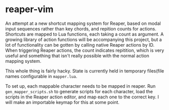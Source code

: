 # reaper-vim

An attempt at a new shortcut mapping system for Reaper, based on modal input sequences rather than key chords, and repition counts for actions.
Shortcuts are mapped to Lua functions, each taking a count as argument.
A growing library of action functions will be accompanying this project, but a lot of functionality can be gotten by calling native Reaper actions by ID.
When triggering Reaper actions, the count indicates repitition, which is very useful and something that isn't really possible with the normal action mapping system.

This whole thing is fairly hacky. State is currently held in temporary files(file names configurable in `mapper.lua`.

To set up, each mappable character needs to be mapped in reaper. Run `gen_mapper_scripts.sh` to generate scripts for each character, load the scripts in the Reaper action editor, and map each one to the correct key.
I will make an importable keymap for this at some point.
